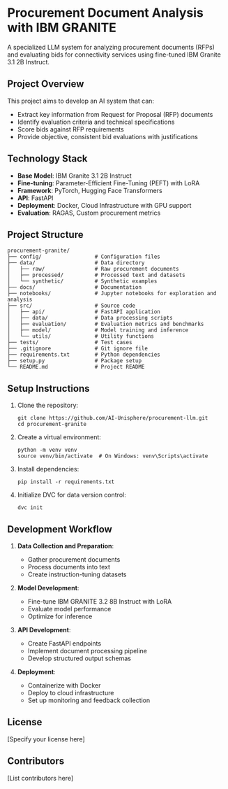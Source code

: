 # Procurement Document Analysis with IBM GRANITE

A specialized LLM system for analyzing procurement documents (RFPs) and evaluating bids for connectivity services using fine-tuned IBM Granite 3.1 2B Instruct.

## Project Overview

This project aims to develop an AI system that can:
- Extract key information from Request for Proposal (RFP) documents
- Identify evaluation criteria and technical specifications
- Score bids against RFP requirements
- Provide objective, consistent bid evaluations with justifications

## Technology Stack

- **Base Model**: IBM Granite 3.1 2B Instruct
- **Fine-tuning**: Parameter-Efficient Fine-Tuning (PEFT) with LoRA
- **Framework**: PyTorch, Hugging Face Transformers
- **API**: FastAPI
- **Deployment**: Docker, Cloud Infrastructure with GPU support
- **Evaluation**: RAGAS, Custom procurement metrics

## Project Structure

```
procurement-granite/
├── config/                 # Configuration files
├── data/                   # Data directory
│   ├── raw/                # Raw procurement documents
│   ├── processed/          # Processed text and datasets
│   └── synthetic/          # Synthetic examples
├── docs/                   # Documentation
├── notebooks/              # Jupyter notebooks for exploration and analysis
├── src/                    # Source code
│   ├── api/                # FastAPI application
│   ├── data/               # Data processing scripts
│   ├── evaluation/         # Evaluation metrics and benchmarks
│   ├── model/              # Model training and inference
│   └── utils/              # Utility functions
├── tests/                  # Test cases
├── .gitignore              # Git ignore file
├── requirements.txt        # Python dependencies
├── setup.py                # Package setup
└── README.md               # Project README
```

## Setup Instructions

1. Clone the repository:
   ```
   git clone https://github.com/AI-Unisphere/procurement-llm.git
   cd procurement-granite
   ```

2. Create a virtual environment:
   ```
   python -m venv venv
   source venv/bin/activate  # On Windows: venv\Scripts\activate
   ```

3. Install dependencies:
   ```
   pip install -r requirements.txt
   ```

4. Initialize DVC for data version control:
   ```
   dvc init
   ```

## Development Workflow

1. **Data Collection and Preparation**:
   - Gather procurement documents
   - Process documents into text
   - Create instruction-tuning datasets

2. **Model Development**:
   - Fine-tune IBM GRANITE 3.2 8B Instruct with LoRA
   - Evaluate model performance
   - Optimize for inference

3. **API Development**:
   - Create FastAPI endpoints
   - Implement document processing pipeline
   - Develop structured output schemas

4. **Deployment**:
   - Containerize with Docker
   - Deploy to cloud infrastructure
   - Set up monitoring and feedback collection

## License

[Specify your license here]

## Contributors

[List contributors here] 
